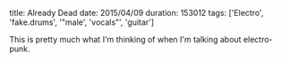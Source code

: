 title: Already Dead
date: 2015/04/09
duration: 153012
tags: ['Electro', 'fake.drums', '"male', 'vocals"', 'guitar']

This is pretty much what I'm thinking of when I'm talking about electro-punk.
